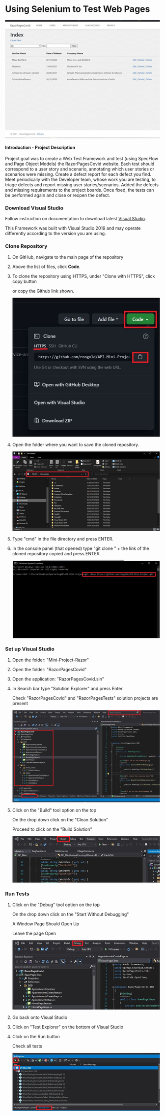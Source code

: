 # Using Selenium to Test Web Pages

![](https://github.com/rongold/Mini-Project-Razor/blob/dev/RazorPagesCovid/Images/Project%202.JPG)

#### Introduction - Project Description

Project goal was to create a Web Test Framework and test (using SpecFlow and Page Object Models) the RazorPagesCovid website.
Each test should correspond to a user story and scenario, annotating which user stories or scenarios were missing.  Create a defect report for each defect you find.
Meet periodically with the Developer team, whose work you are testing, to triage defects and report missing user stories/scenarios. Added the defects and missing requirements to the project boards.  Once fixed, the tests can be performed again and close or reopen the defect.

### Download Visual Studio

Follow instruction on documentation to download latest [Visual Studio](https://docs.microsoft.com/en-us/visualstudio/install/install-visual-studio?view=vs-2019).

This Framework was built with Visual Studio 2019 and may operate differently according to the version you are using.

### Clone Repository 

1. On GitHub, navigate to the main page of the repository

2. Above the list of files, click **Code**.

3. To clone the repository using HTTPS, under "Clone with HTTPS", click copy button 

   or copy the Github link shown.

   ![](Images/Code.JPG)

4. Open the folder where you want to save the cloned repository.

   ![](Images/file.JPG)

5. Type "cmd" in the file directory and press ENTER.

6. In the console panel (that opened) type "git clone " + the link of the cloned repository copied and press ENTER.

   ![](Images/console.JPG)

### Set up Visual Studio

1. Open the folder: "Mini-Project-Razor"

2. Open the folder: "RazorPagesCovid"

3. Open the application: "RazorPagesCovid.sln"

4. In Search bar type "Solution Explorer" and press Enter

   Check "RazorPagesCovid" and  "RazorPagesTests" solution projects are present

   ![](Images/Folders.JPG)

5. Click on the "Build" tool option on the top

   On the drop down click on the "Clean Solution"

   Proceed to click on the "Build Solution"

   ![](Images/Build.JPG)

   

### Run Tests

1. Click on the "Debug" tool option on the top

   On the drop down click on the "Start Without Debugging"

   A Window Page Should Open Up

   Leave the page Open

   ![](Images/Debug.JPG)

2. Go back onto Visual Studio

3. Click on "Test Explorer" on the bottom of Visual Studio

4. Click on the Run button

   Check all tests

   ![](Images/Test.JPG)

   
